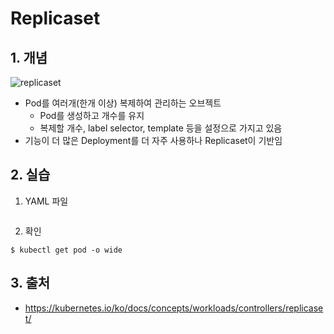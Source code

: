 # Replicaset

## 1. 개념
![replicaset](https://user-images.githubusercontent.com/37721713/71571480-cfe29380-2b1d-11ea-9e57-5e42ed2f73cd.PNG)

- Pod를 여러개(한개 이상) 복제하여 관리하는 오브젝트
    - Pod를 생성하고 개수를 유지
    - 복제할 개수, label selector, template 등을 설정으로 가지고 있음
- 기능이 더 많은 Deployment를 더 자주 사용하나 Replicaset이 기반임

## 2. 실습
1) YAML 파일
```

```

2) 확인
```
$ kubectl get pod -o wide
```

## 3. 출처
- https://kubernetes.io/ko/docs/concepts/workloads/controllers/replicaset/
